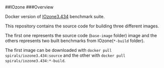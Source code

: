 ##IOzone
###Overview

Docker version of [IOzone3.434](www.iozone.org/) benchmark suite.

This repository contains the source code for building three different images.

The first one represents the source code (`base-image` folder) image and the others represents two built benchmarks from IOzone(`*-build` folder).

The first image can be downloaded with `docker pull spirals/iozone3.434:source` and the other with `docker pull spirals/iozone3.434:*-build`.

